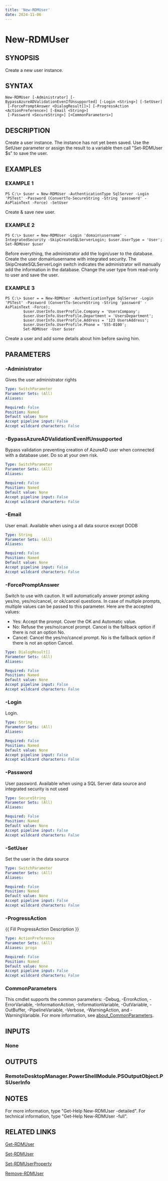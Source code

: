 ```yaml
---
title: 'New-RDMUser'
date: 2024-11-06
---
```



# New-RDMUser

## SYNOPSIS
Create a new user instance.

## SYNTAX

```
New-RDMUser [-Administrator] [-BypassAzureADValidationEvenIfUnsupported] [-Login <String>] [-SetUser]
 [-ForcePromptAnswer <DialogResult[]>] [-ProgressAction <ActionPreference>] [-Email <String>]
 [-Password <SecureString>] [<CommonParameters>]
```

## DESCRIPTION
Create a user instance.
The instance has not yet been saved.
Use the SetUser parameter or assign the result to a variable then call "Set-RDMUser $s" to save the user.

## EXAMPLES

### EXAMPLE 1
```
PS C:\> $user = New-RDMUser -AuthenticationType SqlServer -Login 'PSTest' -Password (ConvertTo-SecureString -String 'password' -AsPlainText -Force) -SetUser
```

Create & save new user.

### EXAMPLE 2
```
PS C:\> $user = New-RDMUser -Login 'domain\username' -IntegratedSecurity -SkipCreateSQLServerLogin; $user.UserType = 'User'; Set-RDMUser $user
```

Before everything, the administrator add the login/user to the database.
Create the user domain\username with integrated security.
The SkipCreateSQLServerLogin switch indicates the administrator will manually add the information in the database.
Change the user type from read-only to user and save the user.

### EXAMPLE 3
```
PS C:\> $user = = New-RDMUser -AuthenticationType SqlServer -Login 'PSTest' -Password (ConvertTo-SecureString -String 'password' -AsPlainText -Force);
        $user.UserInfo.UserProfile.Company = 'UsersCompany';
        $user.UserInfo.UserProfile.Department = 'UsersDepartment';
        $user.UserInfo.UserProfile.Address = '123 UsersAddress';
        $user.UserInfo.UserProfile.Phone = '555-0100';
        Set-RDMUser -User $user
```

Create a user and add some details about him before saving him.

## PARAMETERS

### -Administrator
Gives the user administrator rights

```yaml
Type: SwitchParameter
Parameter Sets: (All)
Aliases:

Required: False
Position: Named
Default value: None
Accept pipeline input: False
Accept wildcard characters: False
```

### -BypassAzureADValidationEvenIfUnsupported
Bypass validation preventing creation of AzureAD user when connected with a database user.
Do so at your own risk.

```yaml
Type: SwitchParameter
Parameter Sets: (All)
Aliases:

Required: False
Position: Named
Default value: None
Accept pipeline input: False
Accept wildcard characters: False
```

### -Email
User email.
Available when using a all data source except DODB

```yaml
Type: String
Parameter Sets: (All)
Aliases:

Required: False
Position: Named
Default value: None
Accept pipeline input: False
Accept wildcard characters: False
```

### -ForcePromptAnswer
Switch to use with caution.
It will automatically answer prompt asking yes/no, yes/no/cancel, or ok/cancel questions.
In case of multiple prompts, multiple values can be passed to this parameter.
Here are the accepted values:
- Yes: Accept the prompt.
Cover the OK and Automatic value.
- No: Refuse the yes/no/cancel prompt.
Cancel is the fallback option if there is not an option No.
- Cancel: Cancel the yes/no/cancel prompt.
No is the fallback option if there is not an option Cancel.

```yaml
Type: DialogResult[]
Parameter Sets: (All)
Aliases:

Required: False
Position: Named
Default value: None
Accept pipeline input: False
Accept wildcard characters: False
```

### -Login
Login.

```yaml
Type: String
Parameter Sets: (All)
Aliases:

Required: False
Position: Named
Default value: None
Accept pipeline input: False
Accept wildcard characters: False
```

### -Password
User password.
Available when using a SQL Server data source and integrated security is not used

```yaml
Type: SecureString
Parameter Sets: (All)
Aliases:

Required: False
Position: Named
Default value: None
Accept pipeline input: False
Accept wildcard characters: False
```

### -SetUser
Set the user in the data source

```yaml
Type: SwitchParameter
Parameter Sets: (All)
Aliases:

Required: False
Position: Named
Default value: None
Accept pipeline input: False
Accept wildcard characters: False
```

### -ProgressAction
{{ Fill ProgressAction Description }}

```yaml
Type: ActionPreference
Parameter Sets: (All)
Aliases: proga

Required: False
Position: Named
Default value: None
Accept pipeline input: False
Accept wildcard characters: False
```

### CommonParameters
This cmdlet supports the common parameters: -Debug, -ErrorAction, -ErrorVariable, -InformationAction, -InformationVariable, -OutVariable, -OutBuffer, -PipelineVariable, -Verbose, -WarningAction, and -WarningVariable. For more information, see [about_CommonParameters](http://go.microsoft.com/fwlink/?LinkID=113216).

## INPUTS

### None
## OUTPUTS

### RemoteDesktopManager.PowerShellModule.PSOutputObject.PSUserInfo
## NOTES
For more information, type "Get-Help New-RDMUser -detailed".
For technical information, type "Get-Help New-RDMUser -full".

## RELATED LINKS

[Get-RDMUser](http://127.0.0.1:1111/docs/Get-RDMUser/)

[Set-RDMUser](http://127.0.0.1:1111/docs/Set-RDMUser/)

[Set-RDMUserProperty](http://127.0.0.1:1111/docs/Set-RDMUserProperty/)

[Remove-RDMUser](http://127.0.0.1:1111/docs/Remove-RDMUser/)

